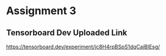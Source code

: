 # Assignment 3

## Tensorboard Dev Uploaded Link

https://tensorboard.dev/experiment/jc8H4rpBSpS1dqCajBIEsg/
